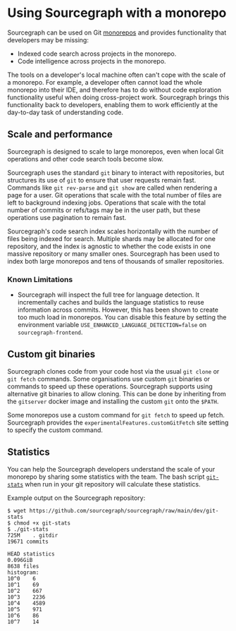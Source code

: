 # Using Sourcegraph with a monorepo

Sourcegraph can be used on Git [monorepos](https://trunkbaseddevelopment.com/monorepos/) and provides functionality that developers may be missing:

- Indexed code search across projects in the monorepo.
- Code intelligence across projects in the monorepo.

The tools on a developer's local machine often can't cope with the scale of a monorepo. For example, a developer often cannot load the whole monorepo into their IDE, and therefore has to do without code exploration functionality useful when doing cross-project work. Sourcegraph brings this functionality back to developers, enabling them to work efficiently at the day-to-day task of understanding code.

## Scale and performance

Sourcegraph is designed to scale to large monorepos, even when local Git operations and other code search tools become slow.

Sourcegraph uses the standard `git` binary to interact with repositories, but structures its use of `git` to ensure that user requests remain fast. Commands like `git rev-parse` and `git show` are called when rendering a page for a user. Git operations that scale with the total number of files are left to background indexing jobs. Operations that scale with the total number of commits or refs/tags may be in the user path, but these operations use pagination to remain fast.

Sourcegraph's code search index scales horizontally with the number of files being indexed for search. Multiple shards may be allocated for one repository, and the index is agnostic to whether the code exists in one massive repository or many smaller ones. Sourcegraph has been used to index both large monorepos and tens of thousands of smaller repositories.

### Known Limitations

- Sourcegraph will inspect the full tree for language detection. It incrementally caches and builds the language statistics to reuse information across commits. However, this has been shown to create too much load in monorepos. You can disable this feature by setting the environment variable `USE_ENHANCED_LANGUAGE_DETECTION=false` on `sourcegraph-frontend`.

## Custom git binaries

Sourcegraph clones code from your code host via the usual `git clone` or `git fetch` commands. Some organisations use custom `git` binaries or commands to speed up these operations. Sourcegraph supports using alternative git binaries to allow cloning. This can be done by inheriting from the `gitserver` docker image and installing the custom `git` onto the `$PATH`.

Some monorepos use a custom command for `git fetch` to speed up fetch. Sourcegraph provides the `experimentalFeatures.customGitFetch` site setting to specify the custom command.

## Statistics

You can help the Sourcegraph developers understand the scale of your monorepo by sharing some statistics with the team. The bash script [`git-stats`](https://github.com/sourcegraph/sourcegraph/blob/main/dev/git-stats) when run in your git repository will calculate these statistics.

Example output on the Sourcegraph repository:

``` shellsession
$ wget https://github.com/sourcegraph/sourcegraph/raw/main/dev/git-stats
$ chmod +x git-stats
$ ./git-stats
725M	. gitdir
19671 commits

HEAD statistics
0.096GiB
8638 files
histogram:
10^0	6
10^1	69
10^2	667
10^3	2236
10^4	4589
10^5	971
10^6	86
10^7	14
```
